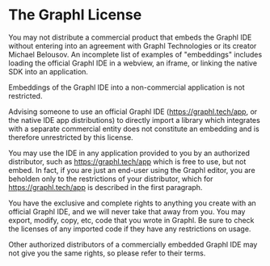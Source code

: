 # The Graphl License

You may not distribute a commercial product that embeds the Graphl IDE
without entering into an agreement with Graphl Technologies or its creator
Michael Belousov. An incomplete list of examples of "embeddings" includes loading
the official Graphl IDE in a webview, an iframe, or linking the native SDK into
an application.

Embeddings of the Graphl IDE into a non-commercial application is not restricted.

Advising someone to use an official Graphl IDE (<a href="https://graphl.tech/app">https://graphl.tech/app</a>,
or the native IDE app distributions) to directly import a library which integrates with a separate commercial entity
does not constitute an embedding and is therefore unrestricted by this license.

You may use the IDE in any application provided to you by an authorized distributor,
such as <a href="https://graphl.tech/app">https://graphl.tech/app</a> which is free
to use, but not embed. In fact, if you are just an end-user using the Graphl editor,
you are beholden only to the restrictions of your distributor, which for
<a href="https://graphl.tech/app">https://graphl.tech/app</a> is described in the first
paragraph.

You have the exclusive and complete rights to anything you create with an official Graphl IDE,
and we will never take that away from you. You may export, modify, copy, etc, code that
you wrote in Graphl. Be sure to check the licenses of any imported code if they have any restrictions
on usage.

Other authorized distributors of a commercially embedded Graphl IDE may not give you the same rights, so
please refer to their terms.
